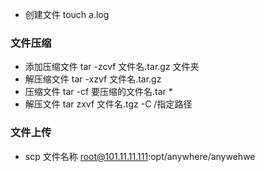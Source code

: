* 创建文件 touch a.log

### 文件压缩

- 添加压缩文件 tar -zcvf 文件名.tar.gz 文件夹
- 解压缩文件 tar -xzvf 文件名.tar.gz
- 压缩文件  tar -cf 要压缩的文件名.tar *
- 解压文件 tar zxvf 文件名.tgz  -C /指定路径
### 文件上传
- scp 文件名称 root@101.11.11.111:opt/anywhere/anywehwe
